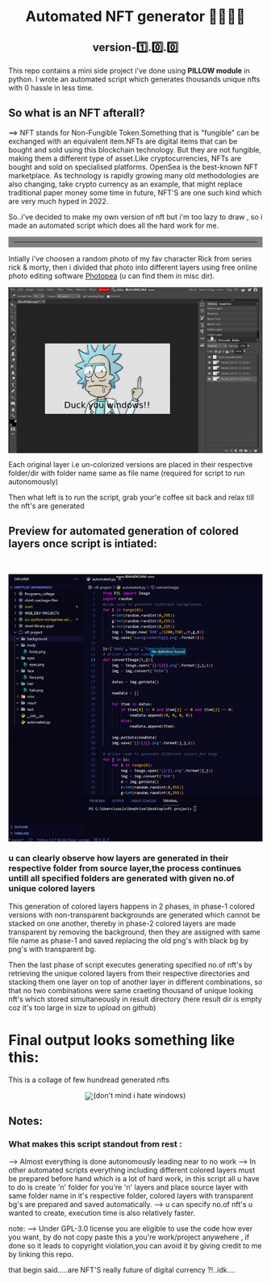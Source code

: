 <h1 align="center">Automated NFT generator 🤖👨🏻‍💻</h1>
<h2 align="center">version-1️⃣.0️⃣.0️⃣</h2>
This repo contains a mini side project i've done using <b>PILLOW module</b> in python. I wrote an automated script which generates thousands unique nfts with 0 hassle in less time.

## So what is an NFT afterall?
==> NFT stands for Non-Fungible Token.Something that is "fungible" can be exchanged with an equivalent item.NFTs are digital items that can be bought and sold using this blockchain technology. But they are not fungible, making them a different type of asset.Like cryptocurrencies, NFTs are bought and sold on specialised platforms. OpenSea is the best-known NFT marketplace. As technology is rapidly growing many old methodologies are also changing, take crypto currency as an example, that might replace traditional paper money some time in future, NFT'S are one such kind which are very much hyped in 2022.

So..i've decided to make my own version of nft but i'm too lazy to draw , so i made an automated script which does all the hard work for me.
<hr style="border:10px solid grey"> </hr>

Intially i've choosen a random photo of my fav character Rick from series rick & morty, then i divided that photo into different layers using free online photo editing software <a href="https://www.photopea.com/">Photopea</a> (u can find them in misc dir).
<br><p align="center"><img src="preview/preview-2.gif" align="center"></p>

Each original layer i.e un-colorized versions are placed in their respective folder/dir with folder name same as file name (required for script to run autonomously)

Then what left is to run the script, grab your'e coffee sit back and relax till the nft's are generated

## Preview for automated generation of colored layers once script is intiated:
<br><p align="center"><img src="preview/preview.gif" align="center"></p>

### u can clearly observe how layers are generated in their respective folder from source layer,the process continues untill all specified folders are generated with given no.of unique colored layers

This generation of colored layers happens in 2 phases, in phase-1 colored versions with non-transparent backgrounds are generated which cannot be stacked on one another, thereby in phase-2 colored layers are made transparent by removing the background, then they are assigned with same file name as phase-1 and saved replacing the old png's with black bg by png's with transparent bg.

Then the last phase of script executes generating specified no.of nft's by retrieving the unique colored layers from their respective directories and stacking them one layer on top of another layer in different combinations, so that no two combinations were same craeting thousand of unique looking nft's which stored simultaneously in result directory
(here result dir is empty coz it's too large in size to upload on github)

# Final output looks something like this: 
This is a collage of few hundread generated nfts
<br><p align="center"><img src="preview/gandr-collage.png" align="center">(don't mind i hate windows)</p>

## Notes:
### What makes this script standout from rest :
--> Almost everything is done autonomously leading near to no work
--> In other automated scripts everything including different colored layers must be prepared before hand which is a lot of hard work, in this script all u have to do is create 'n' folder for you're 'n' layers and place source layer with same folder name in it's respective folder, colored layers with transparent bg's are prepared and saved automatically.
--> u can specify no.of nft's u wanted to create, execution time is also relatively faster.

note: 
--> Under GPL-3.0 license you are eligible to use the code how ever you want, by do not copy paste this a you're work/project anywehere , if done so it leads to copyright violation,you can avoid it by giving credit to me by linking this repo.

that begin said.....are NFT'S really future of digital currency ?!..idk....
